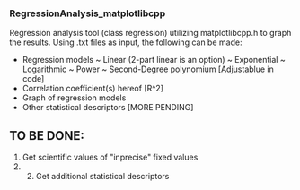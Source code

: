 ### RegressionAnalysis_matplotlibcpp
Regression analysis tool (class regression) utilizing matplotlibcpp.h to graph the results.
Using .txt files as input, the following can be made:
  - Regression models
     ~ Linear (2-part linear is an option)
     ~ Exponential
     ~ Logarithmic
     ~ Power
     ~ Second-Degree polynomium [Adjustablue in code]
 - Correlation coefficient(s) hereof [R^2]
 - Graph of regression models
 - Other statistical descriptors [MORE PENDING]
## TO BE DONE:
1. Get scientific values of "inprecise" fixed values
2. 2. Get additional statistical descriptors
